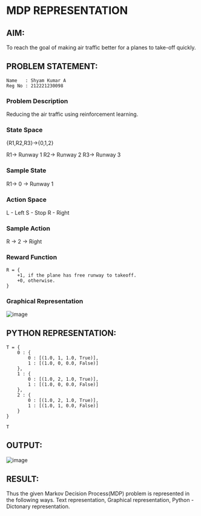 # MDP REPRESENTATION

## AIM:
To reach the goal of making air traffic better for a planes to take-off quickly.
## PROBLEM STATEMENT:
```
Name   : Shyam Kumar A
Reg No : 212221230098
```
### Problem Description
Reducing the air traffic using reinforcement learning.
### State Space
{R1,R2,R3}->{0,1,2}

R1-> Runway 1
R2-> Runway 2
R3-> Runway 3

### Sample State
R1-> 0 -> Runway 1

### Action Space
L - Left
S - Stop
R - Right

### Sample Action
R -> 2 -> Right
### Reward Function
```
R = {
    +1, if the plane has free runway to takeoff.
    +0, otherwise.
}
```


### Graphical Representation
![image](https://github.com/ShyamKumar-AI-DS/mdp-representation/assets/93427182/0e7e311f-4edf-40e9-be6f-715d1d761499)


## PYTHON REPRESENTATION:
```
T = {
    0 : {
        0 : [(1.0, 1, 1.0, True)],
        1 : [(1.0, 0, 0.0, False)]
    },
    1 : {
        0 : [(1.0, 2, 1.0, True)],
        1 : [(1.0, 0, 0.0, False)]
    },
    2 : {
        0 : [(1.0, 2, 1.0, True)],
        1 : [(1.0, 1, 0.0, False)]
    }
}

T
```

## OUTPUT:
![image](https://github.com/ShyamKumar-AI-DS/mdp-representation/assets/93427182/7950bd33-8326-4585-9414-8612c15fe88e)


## RESULT:
Thus the given Markov Decision Process(MDP) problem is represented in the following ways.
Text representation, Graphical representation, Python - Dictonary representation.

